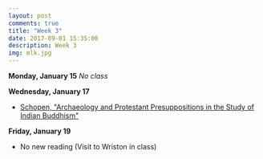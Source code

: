 ```yaml
---
layout: post
comments: true
title: "Week 3"
date: 2017-09-01 15:35:00
description: Week 3
img: mlk.jpg
---
```


**Monday, January 15**
_No class_

**Wednesday, January 17**
- [Schopen, "Archaeology and Protestant Presuppositions in the Study of Indian Buddhism"](http://www.jstor.org.proxy.lawrence.edu:2048/stable/pdf/1062872.pdf)

**Friday, January 19**
- No new reading (Visit to Wriston in class)